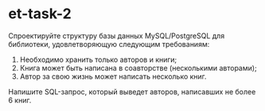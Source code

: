 # et-task-2

Спроектируйте структуру базы данных MySQL/PostgreSQL для библиотеки, удовлетворяющую следующим требованиям:

1. Необходимо хранить только авторов и книги;
2. Книга может быть написана в соавторстве (несколькими авторами);
3. Автор за свою жизнь может написать несколько книг.

Напишите SQL-запрос, который выведет авторов, написавших не более 6 книг.
